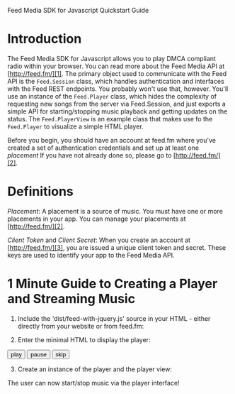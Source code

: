 Feed Media SDK for Javascript Quickstart Guide

Introduction
============

The Feed Media SDK for Javascript allows you to play DMCA compliant radio within your browser.
You can read more about the Feed Media API at [http://feed.fm/][1]. The primary object used
to communicate with the Feed API is the `Feed.Session` class, which handles authentication
and interfaces with the Feed REST endpoints. You probably won't use that, however. You'll
use an instance of the `Feed.Player` class, which hides the complexity of requesting new
songs from the server via Feed.Session, and just exports a simple API for starting/stopping
music playback and getting updates on the status. The `Feed.PlayerView`
is an example class that makes use fo the `Feed.Player` to visualize a simple HTML player.

Before you begin, you should have an account at feed.fm where you've created a set of 
authentication credentials and set up at least one *placement*
If you have not already done so, please go to [http://feed.fm/][2]. 

Definitions
===========

*Placement*: A placement is a source of music. You must have one or more placements in your app.
You can manage your placements at [http://feed.fm/][2].

*Client Token* and *Client Secret*: When you create an account at [http://feed.fm/][3], you are issued a unique client token and secret. These keys are used to identify your app to the Feed Media API.

1 Minute Guide to Creating a Player and Streaming Music
=======================================================

1) Include the 'dist/feed-with-jquery.js' source in your HTML - either directly from
your website or from feed.fm:

<script type='application/javascript' src='//feed.fm/js/feed-with-jquery.js'></script>

2) Enter the minimal HTML to display the player:

<div id="player-view-div">
  <div>
    <span class='position'></span> <span class='status'></span>
  </div>
  <button class="play-button">play</button>
  <button class="pause-button">pause</button>
  <button class="skip-button">skip</button>
</div>

3) Create an instance of the player and the player view:

<script>
  var player = new Feed.Player('your-token', 'your-secret');

  player.setPlacementId(your-placement-id);

  var playerView = new Feed.PlayerView(player, 'player-view-div');

  player.tune();
</script>

The user can now start/stop music via the player interface!

[1]: http://feed.fm/documentation
[2]: http://feed.fm/dashboard
[3]: http://feed.fm/
